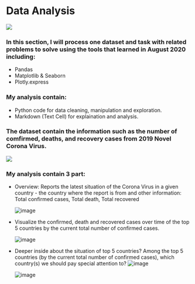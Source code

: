 # Data Analysis
![](https://www.revinate.com/wp-content/uploads/iStock-504903111-1140x411.jpg)

### In this section, I will process one dataset and task with related problems to solve using the tools that learned in August 2020 including:

- Pandas
- Matplotlib & Seaborn
- Plotly.express

### My analysis contain:
- Python code for data cleaning, manipulation and exploration. 
- Markdown (Text Cell) for explaination and analysis.

### The dataset contain the information such as the number of comfirmed, deaths, and recovery cases from 2019 Novel Corona Virus.
![](https://www.fda.gov/files/Coronavirus_3D_illustration_by_CDC_1600x900.png)

### My analysis contain 3 part:
- Overview: Reports the latest situation of the Corona Virus in a given country - the country where the report is from and other information:
  Total confirmed cases, Total death, Total recovered
  
  ![image](https://user-images.githubusercontent.com/56812443/140300350-aa8dc89c-7bd8-4b56-b0cc-a5de80b15de4.png)

- Visualize the confirmed, death and recovered cases over time of the top 5 countries by the current total number of confirmed cases.
  
  ![image](https://user-images.githubusercontent.com/56812443/140300430-0dae7e2b-56ce-4fbf-b656-54aaf91a7a5e.png)

- Deeper inside about the situation of top 5 countries? Among the top 5 countries (by the current total number of confirmed cases), which country(s) we should pay special attention to?
  ![image](https://user-images.githubusercontent.com/56812443/140300546-f18ebf05-8147-4e28-8594-92a20d0a0ee2.png)
  
  ![image](https://user-images.githubusercontent.com/56812443/140300562-f1dacb88-cb65-4dba-9ee8-028d52002121.png)



